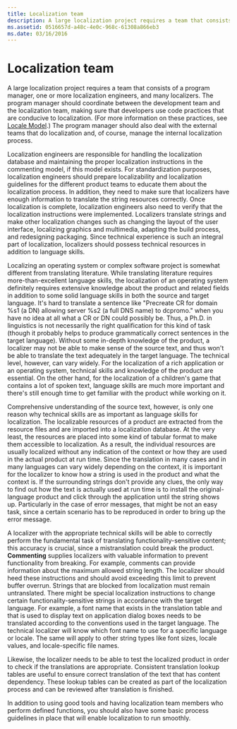 ```yaml
---
title: Localization team
description: A large localization project requires a team that consists of a program manager, one or more localization engineers, and many localizers.
ms.assetid: 0516657d-a48c-4e0c-968c-61308a866eb3
ms.date: 03/16/2016
---
```

# Localization team

A large localization project requires a team that consists of a program manager, one or more localization engineers, and many localizers.
The program manager should coordinate between the development team and the localization team, making sure that developers use code practices that are conducive to localization.
(For more information on these practices, see [Locale Model](../locale/locale-model.md).)
The program manager should also deal with the external teams that do localization and, of course, manage the internal localization process.

Localization engineers are responsible for handling the localization database and maintaining the proper localization instructions in the commenting model, if this model exists.
For standardization purposes, localization engineers should prepare localizability and localization guidelines for the different product teams to educate them about the localization process.
In addition, they need to make sure that localizers have enough information to translate the string resources correctly.
Once localization is complete, localization engineers also need to verify that the localization instructions were implemented.
Localizers translate strings and make other localization changes such as changing the layout of the user interface, localizing graphics and multimedia, adapting the build process, and redesigning packaging.
Since technical experience is such an integral part of localization, localizers should possess technical resources in addition to language skills.

Localizing an operating system or complex software project is somewhat different from translating literature.
While translating literature requires more-than-excellent language skills, the localization of an operating system definitely requires extensive knowledge about the product and related fields in addition to some solid language skills in both the source and target language.
It's hard to translate a sentence like "Precreate CR for domain %s1 (a DN) allowing server %s2 (a full DNS name) to dcpromo." when you have no idea at all what a CR or DN could possibly be.
Thus, a Ph.D. in linguistics is not necessarily the right qualification for this kind of task (though it probably helps to produce grammatically correct sentences in the target language).
Without some in-depth knowledge of the product, a localizer may not be able to make sense of the source text, and thus won't be able to translate the text adequately in the target language.
The technical level, however, can vary widely.
For the localization of a rich application or an operating system, technical skills and knowledge of the product are essential.
On the other hand, for the localization of a children's game that contains a lot of spoken text, language skills are much more important and there's still enough time to get familiar with the product while working on it.

Comprehensive understanding of the source text, however, is only one reason why technical skills are as important as language skills for localization.
The localizable resources of a product are extracted from the resource files and are imported into a localization database.
At the very least, the resources are placed into some kind of tabular format to make them accessible to localization.
As a result, the individual resources are usually localized without any indication of the context or how they are used in the actual product at run time.
Since the translation in many cases and in many languages can vary widely depending on the context, it is important for the localizer to know how a string is used in the product and what the context is.
If the surrounding strings don't provide any clues, the only way to find out how the text is actually used at run time is to install the original-language product and click through the application until the string shows up.
Particularly in the case of error messages, that might be not an easy task, since a certain scenario has to be reproduced in order to bring up the error message.

A localizer with the appropriate technical skills will be able to correctly perform the fundamental task of translating functionality-sensitive content; this accuracy is crucial, since a mistranslation could break the product.
**Commenting** supplies localizers with valuable information to prevent functionality from breaking.
For example, comments can provide information about the maximum allowed string length.
The localizer should heed these instructions and should avoid exceeding this limit to prevent buffer overrun.
Strings that are blocked from localization must remain untranslated.
There might be special localization instructions to change certain functionality-sensitive strings in accordance with the target language.
For example, a font name that exists in the translation table and that is used to display text on application dialog boxes needs to be translated according to the conventions used in the target language.
The technical localizer will know which font name to use for a specific language or locale.
The same will apply to other string types like font sizes, locale values, and locale-specific file names.

Likewise, the localizer needs to be able to test the localized product in order to check if the translations are appropriate.
Consistent translation lookup tables are useful to ensure correct translation of the text that has content dependency.
These lookup tables can be created as part of the localization process and can be reviewed after translation is finished.

In addition to using good tools and having localization team members who perform defined functions, you should also have some basic process guidelines in place that will enable localization to run smoothly.

